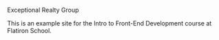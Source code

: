 Exceptional Realty Group

This is an example site for the Intro to Front-End Development course at Flatiron School.